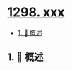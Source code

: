 # [1298. xxx](https://github.com/Tdahuyou/TNotes.leetcode/tree/main/notes/1298.%20xxx)

<!-- region:toc -->

- [1. 📝 概述](#1--概述)

<!-- endregion:toc -->

## 1. 📝 概述
